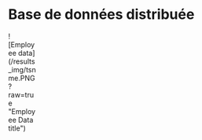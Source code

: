 # Base de données distribuée
<div style="width:60px ; height:60px">
![Employee data](/results_img/tsnme.PNG?raw=true "Employee Data title")
<div>
